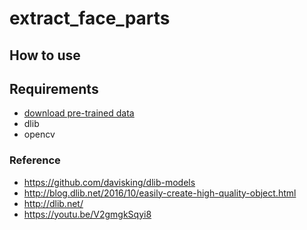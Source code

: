 # extract_face_parts

## How to use

## Requirements
+ [download pre-trained data](https://github.com/davisking/dlib-models/blob/master/shape_predictor_68_face_landmarks.dat.bz2)
+ dlib
+ opencv

### Reference
+ https://github.com/davisking/dlib-models
+ http://blog.dlib.net/2016/10/easily-create-high-quality-object.html
+ http://dlib.net/
+ https://youtu.be/V2gmgkSqyi8
